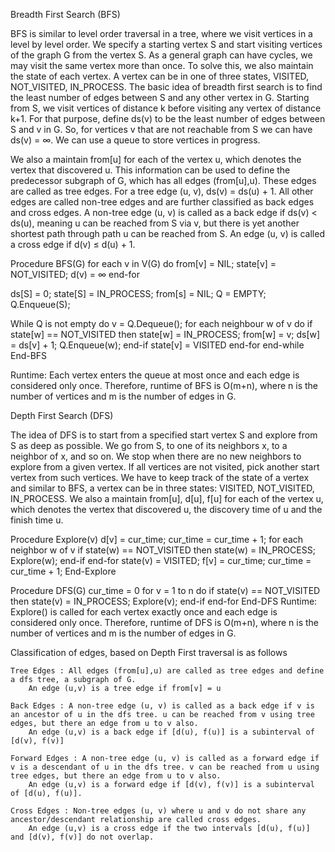 Breadth First Search (BFS)

BFS is similar to level order traversal in a tree, where we visit vertices in a level by level order. We specify a starting vertex S and start visiting vertices of the graph G from the vertex S. As a general graph can have cycles, we may visit the same vertex more than once. To solve this, we also maintain the state of each vertex. A vertex can be in one of three states, VISITED, NOT_VISITED, IN_PROCESS. The basic idea of breadth first search is to find the least number of edges between S and any other vertex in G. Starting from S, we visit vertices of distance k before visiting any vertex of distance k+1. For that purpose, define ds(v) to be the least number of edges between S and v in G. So, for vertices v that are not reachable from S we can have ds(v) = ∞. We can use a queue to store vertices in progress.

We also a maintain from[u] for each of the vertex u, which denotes the vertex that discovered u. This information can be used to define the predecessor subgraph of G, which has all edges (from[u],u). These edges are called as tree edges. For a tree edge (u, v), ds(v) = ds(u) + 1. All other edges are called non-tree edges and are further classified as back edges and cross edges. A non-tree edge (u, v) is called as a back edge if ds(v) < ds(u), meaning u can be reached from S via v, but there is yet another shortest path through path u can be reached from S. An edge (u, v) is called a cross edge if d(v) ≤ d(u) + 1.

Procedure BFS(G)
for each v in V(G) do
from[v] = NIL; state[v] = NOT_VISITED; d(v) = ∞
end-for

ds[S] = 0; state[S] = IN_PROCESS; from[s] = NIL;
Q = EMPTY; Q.Enqueue(S);

While Q is not empty do
v = Q.Dequeue();
for each neighbour w of v do
if state[w] == NOT_VISITED then
state[w] = IN_PROCESS; from[w] = v; ds[w] = ds[v] + 1; Q.Enqueue(w);
end-if
state[v] = VISITED
end-for
end-while
End-BFS

Runtime: Each vertex enters the queue at most once and each edge is considered only once. Therefore, runtime of BFS is O(m+n), where n is the number of vertices and m is the number of edges in G.

Depth First Search (DFS)

The idea of DFS is to start from a specified start vertex S and explore from S as deep as possible. We go from S, to one of its neighbors x, to a neighbor of x, and so on. We stop when there are no new neighbors to explore from a given vertex. If all vertices are not visited, pick another start vertex from such vertices. We have to keep track of the state of a vertex and similar to BFS, a vertex can be in three states: VISITED, NOT_VISITED, IN_PROCESS. We also a maintain from[u], d[u], f[u] for each of the vertex u, which denotes the vertex that discovered u, the discovery time of u and the finish time u.

Procedure Explore(v)
d[v] = cur_time;
cur_time = cur_time + 1;
for each neighbor w of v
if state(w) == NOT_VISITED then
state(w) = IN_PROCESS;
Explore(w);
end-if
end-for
state(v) = VISITED;
f[v] = cur_time;
cur_time = cur_time + 1;
End-Explore

Procedure DFS(G)
cur_time = 0
for v = 1 to n do
if state(v) == NOT_VISITED then
state(v) = IN_PROCESS;
Explore(v);
end-if
end-for
End-DFS
Runtime: Explore() is called for each vertex exactly once and each edge is considered only once. Therefore, runtime of DFS is O(m+n), where n is the number of vertices and m is the number of edges in G.

Classification of edges, based on Depth First traversal is as follows

    Tree Edges : All edges (from[u],u) are called as tree edges and define a dfs tree, a subgraph of G.
        An edge (u,v) is a tree edge if from[v] = u

    Back Edges : A non-tree edge (u, v) is called as a back edge if v is an ancestor of u in the dfs tree. u can be reached from v using tree edges, but there an edge from u to v also.
        An edge (u,v) is a back edge if [d(u), f(u)] is a subinterval of [d(v), f(v)]

    Forward Edges : A non-tree edge (u, v) is called as a forward edge if v is a descendant of u in the dfs tree. v can be reached from u using tree edges, but there an edge from u to v also.
        An edge (u,v) is a forward edge if [d(v), f(v)] is a subinterval of [d(u), f(u)].

    Cross Edges : Non-tree edges (u, v) where u and v do not share any ancestor/descendant relationship are called cross edges.
        An edge (u,v) is a cross edge if the two intervals [d(u), f(u)] and [d(v), f(v)] do not overlap.

